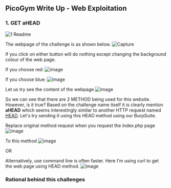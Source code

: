 ## PicoGym Write Up - Web Exploitation 

### 1. GET aHEAD

![1  Readme](https://user-images.githubusercontent.com/36885485/151310595-c40bd7c6-1d26-479b-a144-d3dc3119a8e9.PNG)

The webpage of the challenge is as shown below. 
![Capture](https://user-images.githubusercontent.com/36885485/151310958-8ce398fd-652e-4058-a4f7-5550ca561f20.PNG)

If you click on either button will do nothing except changing the background colour of the web page.

If you choose red:
![image](https://user-images.githubusercontent.com/36885485/151311353-63827a62-241d-43d4-9bef-174ca4411fcc.png)

If you choose blue:
![image](https://user-images.githubusercontent.com/36885485/151311420-8573f831-488d-4f58-94ae-f5bcbe4bbc09.png)

Let us try see the content of the webpage
![image](https://user-images.githubusercontent.com/36885485/151312073-b4f35b47-4e83-4053-a6fe-d86d501e6160.png)

So we can see that there are 2 METHOD being used for this website. However, is it true? Based on the challenge name itself it is clearly mention **aHEAD** which seems interestingly similar to another HTTP request named [HEAD](https://developer.mozilla.org/en-US/docs/Web/HTTP/Methods/HEAD). Let's try sending it using this HEAD method using our BurpSuite.

Replace original method request when you request the index.php page
![image](https://user-images.githubusercontent.com/36885485/151313583-83f572f5-fe3b-4ab8-b716-019d3c1242cf.png)

To this method
![image](https://user-images.githubusercontent.com/36885485/151313695-19481a9b-7a9e-4520-80a6-ad502d8f7be3.png)

OR

Alternatively, use command line is often faster. Here I'm using curl to get the web page using HEAD method.
![image](https://user-images.githubusercontent.com/36885485/151314223-98ddbb5a-7734-4475-b086-2838329d7b65.png)

### Rational behind this challenges
<COMING SOON>

